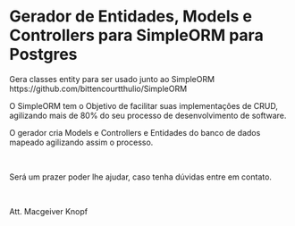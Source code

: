 <h1>Gerador de Entidades, Models e Controllers para SimpleORM para Postgres</h1>

<p>Gera classes entity para ser usado junto ao SimpleORM https://github.com/bittencourtthulio/SimpleORM </p>
<p>O SimpleORM tem o Objetivo de facilitar suas implementações de CRUD, agilizando mais de 80% do seu processo de desenvolvimento de software.</p>
<p>O gerador cria Models e Controllers e Entidades do banco de dados mapeado agilizando assim o processo.</p>
</br>
<p>Será um prazer poder lhe ajudar, caso tenha dúvidas entre em contato.</p>
</br>
<p>Att. Macgeiver Knopf</p>



